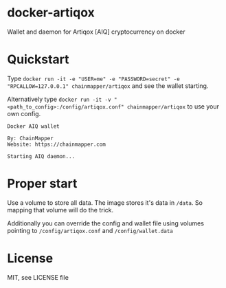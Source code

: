 # docker-artiqox
Wallet and daemon for Artiqox [AIQ] cryptocurrency on docker

# Quickstart
Type `docker run -it -e "USER=me" -e "PASSWORD=secret" -e "RPCALLOW=127.0.0.1" chainmapper/artiqox` and see the wallet starting.

Alternatively type `docker run -it -v "<path_to_config>:/config/artiqox.conf" chainmapper/artiqox` to use your own config.

```
Docker AIQ wallet

By: ChainMapper
Website: https://chainmapper.com

Starting AIQ daemon...
```

# Proper start
Use a volume to store all data. The image stores it's data in `/data`. So mapping that volume will do the trick.

Additionally you can override the config and wallet file using volumes pointing to `/config/artiqox.conf` and `/config/wallet.data`

# License
MIT, see LICENSE file